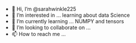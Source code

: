 - 👋 Hi, I’m @sarahwinkle225
- 👀 I’m interested in ... learning about data Science
- 🌱 I’m currently learning ... NUMPY and tensors
- 💞️ I’m looking to collaborate on ...
- 📫 How to reach me ...

<!---
sarahwinkle225/sarahwinkle225 is a ✨ special ✨ repository because its `README.md` (this file) appears on your GitHub profile.
You can click the Preview link to take a look at your changes.
--->
